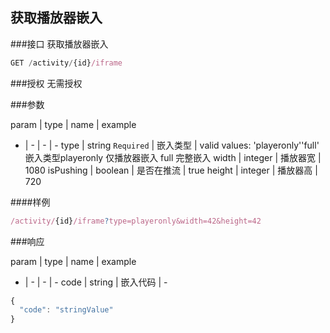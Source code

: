 ## 获取播放器嵌入

###接口
获取播放器嵌入

```js
GET /activity/{id}/iframe
```
###授权
无需授权

###参数

param | type | name | example
- | - | - | -
type | 	string ``Required`` | 嵌入类型 | valid values: 'playeronly''full'<br>嵌入类型playeronly 仅播放器嵌入 full 完整嵌入
width | integer | 播放器宽 | 1080
isPushing | boolean | 是否在推流 | true
height | integer | 播放器高 | 720

####样例

```js
/activity/{id}/iframe?type=playeronly&width=42&height=42
```

###响应

param | type | name | example
- | - | - | -
code | string | 嵌入代码 | -

```js
{
  "code": "stringValue"
}
```


